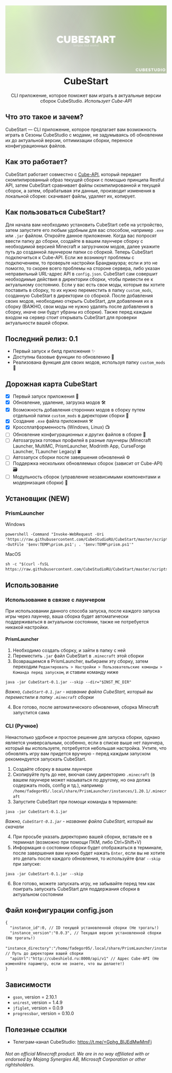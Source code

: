 <h1 align="center">
  <img src="images/banner.svg" alt="Cube Api"/>
  CubeStart
  <br/>
</h1>

<p align="center">
    CLI приложение, которое поможет вам играть в актуальные версии сборок  CubeStudio. <i>Использует Cube-API</i>
</p>

## Что это такое и зачем?

CubeStart — CLI приложение, которое предлагает вам возможность играть в Сезоны CubeStudio с модами, не задумываясь об обновлении их до актуальной версии, оптимизации сборки, переносе конфигурационных файлов.

## Как это работает?

CubeStart работает совместно с [Cube-API](https://github.com/fadegor05/Cube-API), который передает скомпилированный образ текущей сборки с помощью принципа Restful API, затем CubeStart сравнивает файлы скомпилированной и текущей сборок, а затем, обрабатывая эти данные, производит изменения в локальной сборке: скачивает файлы, удаляет их, копирует.

## Как пользоваться CubeStart?

Для начала вам необходимо установить CubeStart себе на устройство, затем запустите его любым удобным для вас способом, например ```.exe``` или ```.jar``` файлом. Откройте данное приложение. Когда вас попросят ввести папку до сборки, создайте в вашем лаунчере сборку с необходимой версией Minecraft и загрузчиком модов, далее укажите путь до созданной лаунчером папки со сборкой. Теперь CubeStart подключиться к Cube-API. Если же возникнут проблемы с подключением, то проверьте настройки Брандмауэра; если и это не помогло, то скорее всего проблемы на стороне сервера, либо указан неправильный URL-адрес API в ```config.json```. CubeStart сам совершит необходимые действия в директории сборки, чтобы привести ее к актуальному состоянию. Если у вас есть свои моды, которые вы хотите поставить в сборку, то их нужно переместить в папку ```custom_mods```, созданную CubeStart в директории со сборкой. После добавления своих модов, необходимо открыть CubeStart, для добавления их в сборку (ВАЖНО, свои моды не нужно удалять после добавления в сборку, иначе они будут убраны из сборки). Также перед каждым входом на сервер стоит открывать CubeStart для проверки актуальности вашей сборки.

## Последний релиз: 0.1
* Первый запуск и билд приложения ✨
* Доступны базовые функции по обновлению 💼
* Реализована функция для своих модов, используя папку ```custom_mods``` 💫

## Дорожная карта CubeStart
* [X] Первый запуск приложения 🌟
* [X] Обновление, удаление, загрузка модов 🛠️
* [X] Возможность добавления сторонних модов в сборку путем отдельной папки ```custom_mods``` в директории сборки 📂
* [X] Создание ```.exe``` файла приложения ⚒️
* [X] Кроссплатформенность (Windows, Linux) 📺
* [ ] Обновление конфигурационных и других файлов в сборке 💫
* [ ] Автозагрузка готовых профилей в разные лаунчеры (Minecraft Launcher, MultiMC, PrismLauncher, Modrinth App, CurseForge Launcher, TLauncher Legacy) 🍀
* [ ] Автозапуск сборки после завершения обновлений ⚙️
* [ ] Поддержка нескольких обновляемых сборок (зависит от Cube-API) 🗃️
* [ ] Модульность сборок (управление независимыми компонентами и модернизация сборки) 🎯

## Установщик (NEW)

### PrismLauncher

Windows
```
powershell -Command "Invoke-WebRequest -Uri 'https://raw.githubusercontent.com/CubeStudioRU/CubeStart/master/scripts/prism.ps1' -OutFile '$env:TEMP\prism.ps1'; . '$env:TEMP\prism.ps1'"
```

MacOS
```
sh -c "$(curl -fsSL https://raw.githubusercontent.com/CubeStudioRU/CubeStart/master/scripts/prism.sh)"
```

## Использование

### Использование в связке с лаунчером

При использовании данного способа запуска, после каждого запуска игры через лаунчер, ваша сборка будет автоматически поддерживаться в актуальном состоянии, также не потребуется никакой настройки.

#### PrismLauncher

1. Необходимо создать сборку, и зайти в папку с ней
2. Переместить `.jar` файл CubeStart в `.minecraft` этой сборки
3. Возвращаемся в PrismLauncher, выбираем эту сборку, затем переходим `Редактировать > Настройки > Пользовательские команды > Команда перед запуском`, и ставим команду ниже
```
java -jar CubeStart-0.1.jar --skip --dir="$INST_MC_DIR"
```
*Важно, `CubeStart-0.1.jar` - название файла CubeStart, который вы переместили в папку `.minecraft` сборки*

4. Все готово, после автоматического обновления, сборка Minecraft запустится сама

### CLI (Ручное)

Ненастолько удобное и простое решение для запуска сборки, однако является универсальным, особенно, если в списке выше нет лаунчера, который вы используете, потребуется небольшая настройка. Учтите, что обновлять игру вам придется вручную - перед каждым запуском рекомендуется запускать CubeStart.

1. Создайте сборку в вашем лаунчере
2. Скопируйте путь до нее, вкючая саму директорию `.minecraft` (в вашем лаунчере может называться по другому, но она должа содержать mods, config и тд.), например `/home/fadegor05/.local/share/PrismLauncher/instances/1.20.1/.minecraft`
3. Запустите CubeStart при помощи команды в терминале:
```
java -jar CubeStart-0.1.jar
```
*Важно, `CubeStart-0.1.jar` - название файла CubeStart, который вы скачали*

4. При просьбе указать директорию вашей сборки, вставьте ее в терминал (возможно при помощи ПКМ, либо Ctrl+Shift+V)
5. Информация о состоянии сборки будет отображаться в терминале, после завершения вам нужно будет нажать `Enter`, если вы не хотите это делать после каждого обновления, то используйте флаг `--skip` при запуске:
```
java -jar CubeStart-0.1.jar --skip
```
6. Все готово, можете запускать игру, не забывайте перед тем как поиграть запускать CubeStart для поддержания сборки в актуальном состоянии

## Файл конфигурации config.json
```
{
  "instance_id":0, // ID текущей установленной сборки (Не трогать!)
  "instance_version":"0.0.3", // Текущая версия установленной сборки (Не трогать!)
  "instance_directory":"/home/fadegor05/.local/share/PrismLauncher/instances/1.20.1/.minecraft", // Путь до директории вашей сборки
  "apiUrl":"http://cubeshield.ru:8000/api/v1" // Адрес Cube-API (Не изменяйте параметр, если не знаете, что вы делаете!)
}
```
## Зависимости
* ```gson```, version = 2.10.1
* ```unirest```, version = 1.4.9
* ```jfiglet```, version = 0.0.9
* ```progressbar```, version = 0.10.0

## Полезные ссылки
* Телеграм-канал CubeStudio: https://t.me/+Gphg_BIJEdMwMmFi

###### Not an official Minecraft product. We are in no way affiliated with or endorsed by Mojang Synergies AB, Microsoft Corporation or other rightsholders.
